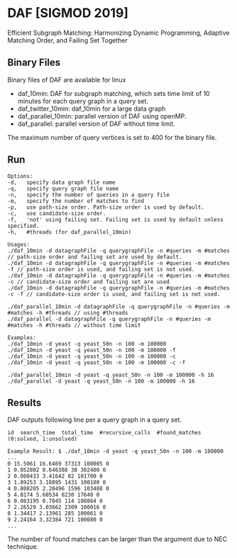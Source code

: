 # DAF [SIGMOD 2019]
Efficient Subgraph Matching: Harmonizing Dynamic Programming, Adaptive Matching Order, and Failing Set Together

## Binary Files
Binary files of DAF are available for linux
- daf_10min: DAF for subgraph matching, which sets time limit of 10 minutes for each query graph in a query set.
- daf_twitter_10min: daf_10min for a large data graph
- daf_parallel_10min: parallel version of DAF using openMP.
- daf_parallel: parallel version of DAF without time limit.

The maximum number of query vertices is set to 400 for the binary file.
## Run
```
Options:
-d,   specify data graph file name
-q,   specify query graph file name
-n,   specify the number of queries in a query file
-m,   specify the number of matches to find
-p,   use path-size order. Path-size order is used by default.
-c,   use candidate-size order.
-f,   'not' using failing set. Failing set is used by default unless specified.
-h,   #threads (for daf_parallel_10min)
```

```
Usages:
./daf_10min -d datagraphFile -q querygraphFile -n #queries -m #matches // path-size order and failing set are used by default.
./daf_10min -d datagraphFile -q querygraphFile -n #queries -m #matches -f // path-size order is used, and failing set is not used.
./daf_10min -d datagraphFile -q querygraphFile -n #queries -m #matches -c // candidate-size order and failing set are used
./daf_10min -d datagraphFile -q querygraphFile -n #queries -m #matches -c -f // candidate-size order is used, and failing set is not used.

./daf_parallel_10min -d datagraphFile -q querygraphFile -n #queries -m #matches -h #threads // using #threads
./daf_parallel -d datagraphFile -q querygraphFile -n #queries -m #matches -h #threads // without time limit
```

```
Examples:
./daf_10min -d yeast -q yeast_50n -n 100 -m 100000
./daf_10min -d yeast -q yeast_50n -n 100 -m 100000 -f
./daf_10min -d yeast -q yeast_50n -n 100 -m 100000 -c
./daf_10min -d yeast -q yeast_50n -n 100 -m 100000 -c -f

./daf_parallel_10min -d yeast -q yeast_50n -n 100 -m 100000 -h 16
./daf_parallel -d yeast -q yeast_50n -n 100 -m 100000 -h 16
```

## Results
DAF outputs following line per a query graph in a query set.
```
id  search_time  total_time  #recursive_calls  #found_matches  (0:solved, 1:unsolved)
```

```
Example Result: $ ./daf_10min -d yeast -q yeast_50n -n 100 -m 100000
...
0 15.5061 16.6469 37313 100005 0
1 0.052802 0.646388 38 302400 0
2 0.080433 3.41642 82 101700 0
3 1.89253 3.18895 1431 100100 0
4 0.808205 2.20496 1596 103488 0
5 4.8174 5.60534 8230 17640 0
6 0.083195 0.7845 114 108864 0
7 2.26529 3.03662 2309 100016 0
8 1.34417 2.13961 285 100061 0
9 2.24164 3.32384 721 100080 0
...
```

The number of found matches can be larger than the argument due to NEC technique.
